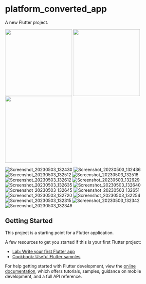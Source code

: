 # platform_converted_app

A new Flutter project.


<img align="left" src="https://user-images.githubusercontent.com/131368253/236236345-effc8669-9903-4989-ab14-b542be9e90b9.png" width="220px">
<img align="left" src="https://user-images.githubusercontent.com/131368253/236236355-52bd1c38-9c93-41b6-bc61-d1e0ba505234.png" width="220px">
<img src="https://user-images.githubusercontent.com/131368253/236236360-f2607aa3-ca69-4d91-9ddc-0b42b399e0de.png" width="220px">


![Screenshot_20230503_132430](https://user-images.githubusercontent.com/131368253/236236368-6eb325b0-7ced-47c6-84e3-f52a776ff6e2.png)
![Screenshot_20230503_132436](https://user-images.githubusercontent.com/131368253/236236373-e4089996-1cf8-4ff5-bec2-31020f884130.png)
![Screenshot_20230503_132512](https://user-images.githubusercontent.com/131368253/236236377-a45dbd01-601d-45f0-ac55-61ab4fed2272.png)
![Screenshot_20230503_132518](https://user-images.githubusercontent.com/131368253/236236385-e578b91e-3a87-4a05-be49-d605c6621f8b.png)
![Screenshot_20230503_132612](https://user-images.githubusercontent.com/131368253/236236389-a1f57ebd-9489-4dad-a42b-f5fa48292c7a.png)
![Screenshot_20230503_132629](https://user-images.githubusercontent.com/131368253/236236392-d2ed6c0c-d746-4475-8500-5a81e2528929.png)
![Screenshot_20230503_132635](https://user-images.githubusercontent.com/131368253/236236396-6150543c-7cad-4ab0-a8b8-a16a0da345a9.png)
![Screenshot_20230503_132640](https://user-images.githubusercontent.com/131368253/236236400-5c686c1e-7a2b-4fc7-a0d8-77a8fad3e33a.png)
![Screenshot_20230503_132645](https://user-images.githubusercontent.com/131368253/236236403-d0d9d0f4-1b8f-4073-8f8f-b7d6e7d2d80e.png)
![Screenshot_20230503_132651](https://user-images.githubusercontent.com/131368253/236236411-8b04b747-96be-4228-8adb-b98ab871d00b.png)
![Screenshot_20230503_132720](https://user-images.githubusercontent.com/131368253/236236417-364cdc85-1837-41f4-a690-76a7470aa0dd.png)
![Screenshot_20230503_132254](https://user-images.githubusercontent.com/131368253/236236420-edde9b8c-ae06-4ca3-8dff-dbda7d983758.png)
![Screenshot_20230503_132315](https://user-images.githubusercontent.com/131368253/236236422-5079af5b-c70f-473d-bf94-0db3680e1719.png)
![Screenshot_20230503_132342](https://user-images.githubusercontent.com/131368253/236236428-e032152d-e03a-4041-8f12-6c27afc100e5.png)
![Screenshot_20230503_132349](https://user-images.githubusercontent.com/131368253/236236430-8f9ef6ae-374d-41e0-a560-b0e982df462f.png)


## Getting Started

This project is a starting point for a Flutter application.

A few resources to get you started if this is your first Flutter project:

- [Lab: Write your first Flutter app](https://docs.flutter.dev/get-started/codelab)
- [Cookbook: Useful Flutter samples](https://docs.flutter.dev/cookbook)

For help getting started with Flutter development, view the
[online documentation](https://docs.flutter.dev/), which offers tutorials,
samples, guidance on mobile development, and a full API reference.
